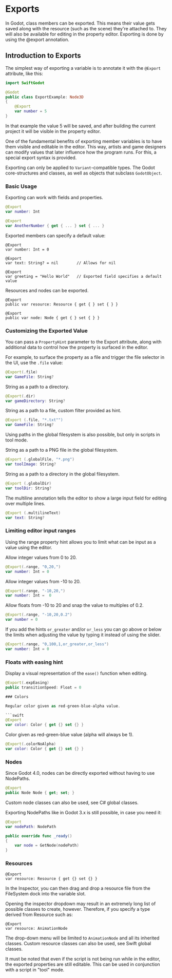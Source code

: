 # Exports

In Godot, class members can be exported. This means their value gets saved along with the 
resource (such as the scene) they're attached to. They will also be available for editing in 
the property editor. Exporting is done by using the @export annotation.

## Introduction to Exports

The simplest way of exporting a variable is to annotate it with the `@Export` attribute, like
this:

```swift
import SwiftGodot

@Godot
public class ExportExample: Node3D
{
    @Export
    var number = 5
}
```

In that example the value 5 will be saved, and after building the current project it will be 
visible in the property editor.

One of the fundamental benefits of exporting member variables is to have them visible and 
editable in the editor. This way, artists and game designers can modify values that later 
influence how the program runs. For this, a special export syntax is provided.

Exporting can only be applied to ``Variant``-compatible types.  The Godot core-structures and classes, 
as well as objects that subclass ``GodotObject``.


### Basic Usage

Exporting can work with fields and properties.

```swift
@Export
var number: Int

@Export
var AnotherNumber { get { ... } set { ... }
```

Exported members can specify a default value:

```
@Export
var number: Int = 0

@Export
var text: String? = nil        // Allows for nil

@Export
var greeting = "Hello World"   // Exported field specifies a default value
```

Resources and nodes can be exported.

```
@Export
public var resource: Resource { get { } set { } }

@Export
public var node: Node { get { } set { } }
```

### Customizing the Exported Value

You can pass a ``PropertyHint`` parameter to the Export attribute, along with additional 
data to control how the property is surfaced in the editor.

For example, to surface the property as a file and trigger the file selector in the 
UI, use the `.file` value:

```swift
@Export(.file)
var GameFile: String? 
```

String as a path to a directory.

```swift
@Export(.dir)
var gameDirectory: String?
```

String as a path to a file, custom filter provided as hint.

```swift
@Export (.file, "*.txt"")
var GameFile: String?
```

Using paths in the global filesystem is also possible, but only in scripts in tool mode.

String as a path to a PNG file in the global filesystem.

```swift
@Export (.globalFile, "*.png")
var toolImage: String?
```

String as a path to a directory in the global filesystem.

```swift
@Export (.globalDir)
var toolDir: String?
```

The multiline annotation tells the editor to show a large input field for editing over multiple lines.

```swift
@Export (.multilineText)
var text: String?
```

### Limiting editor input ranges

Using the range property hint allows you to limit what can be input as a value using the editor.

Allow integer values from 0 to 20.

```swift
@Export(.range, "0,20,")
var number: Int = 0
```

Allow integer values from -10 to 20.

```swift
@Export(.range, "-10,20,")
var number: Int =  0
```


Allow floats from -10 to 20 and snap the value to multiples of 0.2.

```swift
@Export(.range, "-10,20,0.2")
var number = 0
```

If you add the hints `or_greater` and/or `or_less` you can go above or below the limits when 
adjusting the value by typing it instead of using the slider.

```swift
@Export(.range, "0,100,1,or_greater,or_less")
var number: Int = 0
```

### Floats with easing hint

Display a visual representation of the `ease()` function when editing.

```swift
@Export(.expEasing)
public transitionSpeed: Float = 0

### Colors

Regular color given as red-green-blue-alpha value.

```swift
@Export
var color: Color { get {} set {} }
```

Color given as red-green-blue value (alpha will always be 1).

```swift
@Export(.colorNoAlpha)
var color: Color { get {} set {} }
```

### Nodes

Since Godot 4.0, nodes can be directly exported without having to use NodePaths.

```swift
@Export
public Node Node { get; set; }
```

Custom node classes can also be used, see C# global classes.

Exporting NodePaths like in Godot 3.x is still possible, in case you need it:

```swift
@Export
var nodePath: NodePath

public override func _ready() 
{
    var node = GetNode(nodePath)
}
```

### Resources

```
@Export
var resource: Resource { get {} set {} }
```

In the Inspector, you can then drag and drop a resource file from the FileSystem dock into the variable slot.

Opening the inspector dropdown may result in an extremely long list of possible classes to create, however. 
Therefore, if you specify a type derived from Resource such as:

```
@Export
var resource: AnimationNode
```

The drop-down menu will be limited to ``AnimationNode`` and all its inherited classes. 
Custom resource classes can also be used, see Swift global classes.

It must be noted that even if the script is not being run while in the editor, the exported 
properties are still editable. This can be used in conjunction with a script in "tool" mode.



